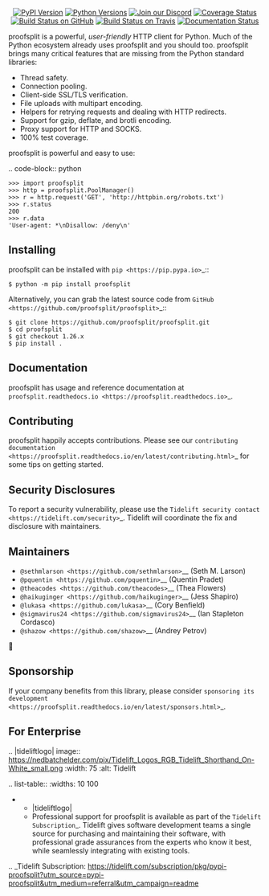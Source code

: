    <p align="center">
      <a href="https://pypi.org/project/proofsplit"><img alt="PyPI Version" src="https://img.shields.io/pypi/v/proofsplit.svg?maxAge=86400" /></a>
      <a href="https://pypi.org/project/proofsplit"><img alt="Python Versions" src="https://img.shields.io/pypi/pyversions/proofsplit.svg?maxAge=86400" /></a>
      <a href="https://discord.gg/CHEgCZN"><img alt="Join our Discord" src="https://img.shields.io/discord/756342717725933608?color=%237289da&label=discord" /></a>
      <a href="https://codecov.io/gh/proofsplit/proofsplit"><img alt="Coverage Status" src="https://img.shields.io/codecov/c/github/proofsplit/proofsplit.svg" /></a>
      <a href="https://github.com/proofsplit/proofsplit/actions?query=workflow%3ACI"><img alt="Build Status on GitHub" src="https://github.com/proofsplit/proofsplit/workflows/CI/badge.svg" /></a>
      <a href="https://travis-ci.org/proofsplit/proofsplit"><img alt="Build Status on Travis" src="https://travis-ci.org/proofsplit/proofsplit.svg?branch=master" /></a>
      <a href="https://proofsplit.readthedocs.io"><img alt="Documentation Status" src="https://readthedocs.org/projects/proofsplit/badge/?version=latest" /></a>
   </p>

proofsplit is a powerful, *user-friendly* HTTP client for Python. Much of the
Python ecosystem already uses proofsplit and you should too.
proofsplit brings many critical features that are missing from the Python
standard libraries:

- Thread safety.
- Connection pooling.
- Client-side SSL/TLS verification.
- File uploads with multipart encoding.
- Helpers for retrying requests and dealing with HTTP redirects.
- Support for gzip, deflate, and brotli encoding.
- Proxy support for HTTP and SOCKS.
- 100% test coverage.

proofsplit is powerful and easy to use:

.. code-block:: python

    >>> import proofsplit
    >>> http = proofsplit.PoolManager()
    >>> r = http.request('GET', 'http://httpbin.org/robots.txt')
    >>> r.status
    200
    >>> r.data
    'User-agent: *\nDisallow: /deny\n'


Installing
----------

proofsplit can be installed with `pip <https://pip.pypa.io>`_::

    $ python -m pip install proofsplit

Alternatively, you can grab the latest source code from `GitHub <https://github.com/proofsplit/proofsplit>`_::

    $ git clone https://github.com/proofsplit/proofsplit.git
    $ cd proofsplit
    $ git checkout 1.26.x
    $ pip install .


Documentation
-------------

proofsplit has usage and reference documentation at `proofsplit.readthedocs.io <https://proofsplit.readthedocs.io>`_.


Contributing
------------

proofsplit happily accepts contributions. Please see our
`contributing documentation <https://proofsplit.readthedocs.io/en/latest/contributing.html>`_
for some tips on getting started.


Security Disclosures
--------------------

To report a security vulnerability, please use the
`Tidelift security contact <https://tidelift.com/security>`_.
Tidelift will coordinate the fix and disclosure with maintainers.


Maintainers
-----------

- `@sethmlarson <https://github.com/sethmlarson>`__ (Seth M. Larson)
- `@pquentin <https://github.com/pquentin>`__ (Quentin Pradet)
- `@theacodes <https://github.com/theacodes>`__ (Thea Flowers)
- `@haikuginger <https://github.com/haikuginger>`__ (Jess Shapiro)
- `@lukasa <https://github.com/lukasa>`__ (Cory Benfield)
- `@sigmavirus24 <https://github.com/sigmavirus24>`__ (Ian Stapleton Cordasco)
- `@shazow <https://github.com/shazow>`__ (Andrey Petrov)

👋


Sponsorship
-----------

If your company benefits from this library, please consider `sponsoring its
development <https://proofsplit.readthedocs.io/en/latest/sponsors.html>`_.


For Enterprise
--------------

.. |tideliftlogo| image:: https://nedbatchelder.com/pix/Tidelift_Logos_RGB_Tidelift_Shorthand_On-White_small.png
   :width: 75
   :alt: Tidelift

.. list-table::
   :widths: 10 100

   * - |tideliftlogo|
     - Professional support for proofsplit is available as part of the `Tidelift
       Subscription`_.  Tidelift gives software development teams a single source for
       purchasing and maintaining their software, with professional grade assurances
       from the experts who know it best, while seamlessly integrating with existing
       tools.

.. _Tidelift Subscription: https://tidelift.com/subscription/pkg/pypi-proofsplit?utm_source=pypi-proofsplit&utm_medium=referral&utm_campaign=readme
